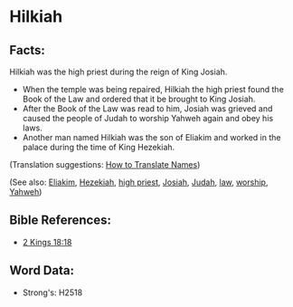 # Hilkiah #

## Facts: ##

Hilkiah was the high priest during the reign of King Josiah. 

* When the temple was being repaired, Hilkiah the high priest found the Book of the Law and ordered that it be brought to King Josiah.
* After the Book of the Law was read to him, Josiah was grieved and caused the people of Judah to worship Yahweh again and obey his laws.
* Another man named Hilkiah was the son of Eliakim and worked in the palace during the time of King Hezekiah.

(Translation suggestions: [How to Translate Names](rc://en/ta/man/translate/translate-names))

(See also: [Eliakim](../names/eliakim.md), [Hezekiah](../names/hezekiah.md), [high priest](../kt/highpriest.md), [Josiah](../names/josiah.md), [Judah](../names/kingdomofjudah.md), [law](../other/law.md), [worship](../kt/worship.md), [Yahweh](../kt/yahweh.md))

## Bible References: ##

* [2 Kings 18:18](rc://en/tn/help/2ki/18/18)

## Word Data: ##

* Strong's: H2518
